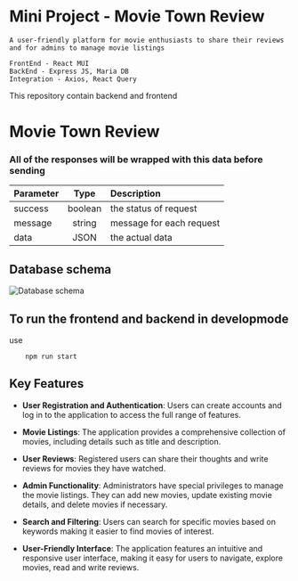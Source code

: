 # Mini Project - Movie Town Review 
    A user-friendly platform for movie enthusiasts to share their reviews and for admins to manage movie listings

    FrontEnd - React MUI
    BackEnd - Express JS, Maria DB
    Integration - Axios, React Query

This repository contain backend and frontend

# Movie Town Review

### All of the responses will be wrapped with this data before sending
| Parameter | Type | Description |
|-----|:----:|:-----|
| success| boolean | the status of request|
| message | string | message for each request |
| data | JSON | the actual data |

## Database schema
![Database schema](https://i.pinimg.com/564x/0c/6e/29/0c6e2916892b204fed2b4a062b10705d.jpg)


## To run the frontend and backend in developmode 
use
```
    npm run start
```


## Key Features

- **User Registration and Authentication**: Users can create accounts and log in to the application to access the full range of features.

- **Movie Listings**: The application provides a comprehensive collection of movies, including details such as title and description.

- **User Reviews**: Registered users can share their thoughts and write reviews for movies they have watched. 


- **Admin Functionality**: Administrators have special privileges to manage the movie listings. They can add new movies, update existing movie details, and delete movies if necessary. 

- **Search and Filtering**: Users can search for specific movies based on keywords making it easier to find movies of interest.

- **User-Friendly Interface**: The application features an intuitive and responsive user interface, making it easy for users to navigate, explore movies, read and write reviews.
